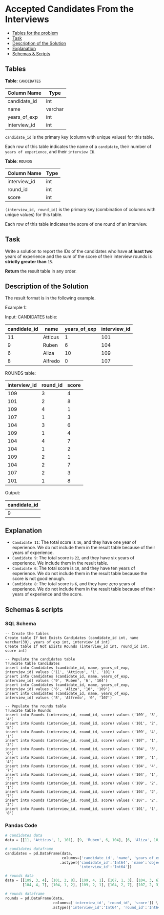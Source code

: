 # Accepted Candidates From the Interviews

- [Tables for the problem](#tables)
- [Task](#task)
- [Description of the Solution](#description-of-the-solution)
- [Explanation](#explanation)
- [Schemas & Scripts](#schemas--scripts)

## Tables 

**Table**: `CANDIDATES`

| Column Name  | Type    |
|--------------|---------|
| candidate_id | int     |
| name         | varchar |
| years_of_exp | int     |
| interview_id | int     |

`candidate_id` is the primary key (column with unique values) for this table.

Each row of this table indicates the name of a `candidate`, their number of `years of experience`, and their `interview ID`.

**Table**: `ROUNDS`

| Column Name  | Type |
|--------------|------|
| interview_id | int  |
| round_id     | int  |
| score        | int  |

`(interview_id, round_id)` is the primary key (combination of columns with unique values) for this table.

Each row of this table indicates the score of one round of an interview.

## Task

Write a solution to report the IDs of the candidates who have **at least two** years of experience and the sum of 
the score of their interview rounds is **strictly greater than** `15`.

**Return** the result table in any order.

## Description of the Solution ##

The result format is in the following example.

Example 1:

Input: 
CANDIDATES table:

| candidate_id | name    | years_of_exp | interview_id |
|--------------|---------|--------------|--------------|
| 11           | Atticus | 1            | 101          |
| 9            | Ruben   | 6            | 104          |
| 6            | Aliza   | 10           | 109          |
| 8            | Alfredo | 0            | 107          |

ROUNDS table:

| interview_id | round_id | score |
|--------------|----------|-------|
| 109          | 3        | 4     |
| 101          | 2        | 8     |
| 109          | 4        | 1     |
| 107          | 1        | 3     |
| 104          | 3        | 6     |
| 109          | 1        | 4     |
| 104          | 4        | 7     |
| 104          | 1        | 2     |
| 109          | 2        | 1     |
| 104          | 2        | 7     |
| 107          | 2        | 3     |
| 101          | 1        | 8     |

Output: 

| candidate_id |
|--------------|
| 9            |

## Explanation ##

- `Candidate 11`: The total score is `16`, and they have one year of experience. 
We do not include them in the result table because of their years of experience.
- `Candidate 9`: The total score is `22`, and they have six years of experience. 
We include them in the result table.
- `Candidate 6`: The total score is `10`, and they have ten years of experience. 
We do not include them in the result table because the score is not good enough.
- `Candidate 8`: The total score is `6`, and they have zero years of experience. 
We do not include them in the result table because of their years of experience and the score.

## Schemas & scripts

### SQL Schema

```genericsql
-- Create the tables
Create table If Not Exists Candidates (candidate_id int, name varchar(30), years_of_exp int, interview_id int)
Create table If Not Exists Rounds (interview_id int, round_id int, score int)

-- Populate the candidates table    
Truncate table Candidates
insert into Candidates (candidate_id, name, years_of_exp, interview_id) values ('11', 'Atticus', '1', '101')
insert into Candidates (candidate_id, name, years_of_exp, interview_id) values ('9', 'Ruben', '6', '104')
insert into Candidates (candidate_id, name, years_of_exp, interview_id) values ('6', 'Aliza', '10', '109')
insert into Candidates (candidate_id, name, years_of_exp, interview_id) values ('8', 'Alfredo', '0', '107')

-- Populate the rounds table    
Truncate table Rounds
insert into Rounds (interview_id, round_id, score) values ('109', '3', '4')
insert into Rounds (interview_id, round_id, score) values ('101', '2', '8')
insert into Rounds (interview_id, round_id, score) values ('109', '4', '1')
insert into Rounds (interview_id, round_id, score) values ('107', '1', '3')
insert into Rounds (interview_id, round_id, score) values ('104', '3', '6')
insert into Rounds (interview_id, round_id, score) values ('109', '1', '4')
insert into Rounds (interview_id, round_id, score) values ('104', '4', '7')
insert into Rounds (interview_id, round_id, score) values ('104', '1', '2')
insert into Rounds (interview_id, round_id, score) values ('109', '2', '1')
insert into Rounds (interview_id, round_id, score) values ('104', '2', '7')
insert into Rounds (interview_id, round_id, score) values ('107', '2', '3')
insert into Rounds (interview_id, round_id, score) values ('101', '1', '8')
```

### Pandas Code

```python
# candidates data
data = [[11, 'Atticus', 1, 101], [9, 'Ruben', 6, 104], [6, 'Aliza', 10, 109], [8, 'Alfredo', 0, 107]]

# candidates dataframe
candidates = pd.DataFrame(data, 
                          columns=['candidate_id', 'name', 'years_of_exp', 'interview_id']) \
                         .astype({'candidate_id':'Int64', 'name':'object', 'years_of_exp':'Int64', 
                                  'interview_id':'Int64'})

# rounds data
data = [[109, 3, 4], [101, 2, 8], [109, 4, 1], [107, 1, 3], [104, 3, 6], [109, 1, 4], 
        [104, 4, 7], [104, 1, 2], [109, 2, 1], [104, 2, 7], [107, 2, 3], [101, 1, 8]]

# rounds dataframe
rounds = pd.DataFrame(data, 
                      columns=['interview_id', 'round_id', 'score']) \
                     .astype({'interview_id':'Int64', 'round_id':'Int64', 'score':'Int64'})
```